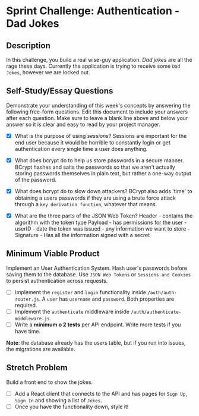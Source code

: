 # Sprint Challenge: Authentication - Dad Jokes

## Description

In this challenge, you build a real wise-guy application. _Dad jokes_ are all the rage these days. Currently the application is trying to receive some `Dad Jokes`, however we are locked out.

## Self-Study/Essay Questions

Demonstrate your understanding of this week's concepts by answering the following free-form questions. Edit this document to include your answers after each question. Make sure to leave a blank line above and below your answer so it is clear and easy to read by your project manager.

- [x] What is the purpose of using _sessions_?
      Sessions are important for the end user because it would be horrible to constantly login or get authentication every single time a user does anything.

- [x] What does bcrypt do to help us store passwords in a secure manner.
      BCrypt hashes and salts the passwords so that we aren't actually storing passwords themselves in plain text, but rather a one-way output of the password.

- [x] What does bcrypt do to slow down attackers?
      BCrypt also adds 'time' to obtaining a users passwords if they are using a brute force attack through a `key derivation function`, whatever that means.

- [x] What are the three parts of the JSON Web Token?
      Header - contains the algorithm with the token type
      Payload - has permissions for the user - userID - date the token was issued - any information we want to store - Signature - Has all the information signed with a secret

## Minimum Viable Product

Implement an User Authentication System. Hash user's passwords before saving them to the database. Use `JSON Web Tokens` or `Sessions and Cookies` to persist authentication across requests.

- [ ] Implement the `register` and `login` functionality inside `/auth/auth-router.js`. A `user` has `username` and `password`. Both properties are required.
- [ ] Implement the `authenticate` middleware inside `/auth/authenticate-middleware.js`.
- [ ] Write a **minimum o 2 tests** per API endpoint. Write more tests if you have time.

**Note**: the database already has the users table, but if you run into issues, the migrations are available.

## Stretch Problem

Build a front end to show the jokes.

- [ ] Add a React client that connects to the API and has pages for `Sign Up`, `Sign In` and showing a list of `Jokes`.
- [ ] Once you have the functionality down, style it!
